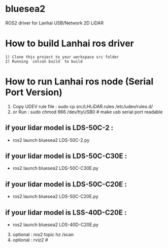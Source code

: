 # bluesea2
ROS2 driver for Lanhai USB/Network 2D LiDAR 

How to build Lanhai ros driver
=====================================================================
    1) Clone this project to your workspace src folder
    2) Running `colcon build` to build 

How to run Lanhai ros node (Serial Port Version)
=====================================================================
1) Copy UDEV rule file : sudo cp src/LHLiDAR.rules /etc/udev/rules.d/
2) or Run : sudo chmod 666 /dev/ttyUSB0 # make usb serial port readable


## if your lidar model is LDS-50C-2 :
* ros2 launch bluesea2 LDS-50C-2.py 

## if your lidar model is LDS-50C-C30E :
* ros2 launch bluesea2 LDS-50C-C30E.py 
    
## if your lidar model is LDS-50C-C20E :
* ros2 launch bluesea2 LDS-50C-C20E.py 

## if your lidar model is LSS-40D-C20E :
* ros2 launch bluesea2 LDS-40D-C20E.py 
    
3) optional : ros2 topic hz /scan
4) optional : rviz2 # 





